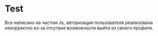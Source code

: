 # Test
Все написано на чистом Js, авторизация пользователя реализована некорректно из-за отсутвия возможности выйти из своего профиля.
